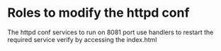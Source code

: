 # Roles to modify the httpd conf 
The httpd conf services to run on 8081 port
use handlers to restart the required service
verify by accessing the index.html

